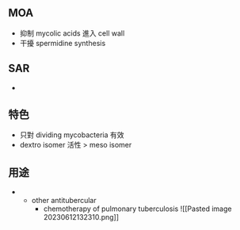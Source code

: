 ## MOA
- 抑制 mycolic acids 進入 cell wall
- 干擾 spermidine synthesis

## SAR
- 
## 特色
- 只對 dividing mycobacteria 有效
- dextro isomer 活性 > meso isomer
## 用途
- + other antitubercular
	- chemotherapy of pulmonary tuberculosis
![[Pasted image 20230612132310.png]]